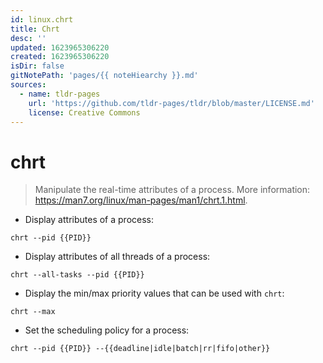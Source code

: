 ```yaml
---
id: linux.chrt
title: Chrt
desc: ''
updated: 1623965306220
created: 1623965306220
isDir: false
gitNotePath: 'pages/{{ noteHiearchy }}.md'
sources:
  - name: tldr-pages
    url: 'https://github.com/tldr-pages/tldr/blob/master/LICENSE.md'
    license: Creative Commons
---
```

# chrt

> Manipulate the real-time attributes of a process.
> More information: <https://man7.org/linux/man-pages/man1/chrt.1.html>.

- Display attributes of a process:

`chrt --pid {{PID}}`

- Display attributes of all threads of a process:

`chrt --all-tasks --pid {{PID}}`

- Display the min/max priority values that can be used with `chrt`:

`chrt --max`

- Set the scheduling policy for a process:

`chrt --pid {{PID}} --{{deadline|idle|batch|rr|fifo|other}}`

